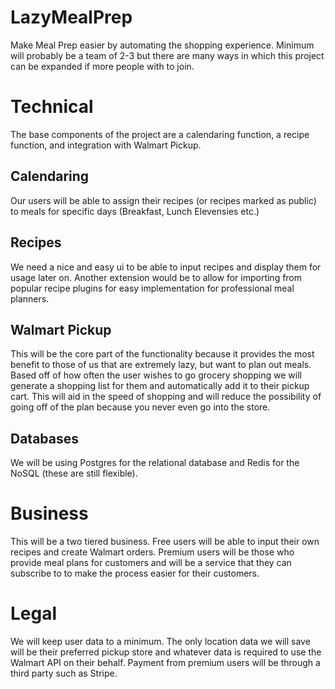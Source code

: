 # LazyMealPrep

Make Meal Prep easier by automating the shopping experience. Minimum will probably be a team of 2-3 but there are many ways in which this project can be expanded if more people with to join.

# Technical
 
The base components of the project are a calendaring function, a recipe function, and integration with Walmart Pickup. 

## Calendaring

Our users will be able to assign their recipes (or recipes marked as public) to meals for specific days (Breakfast, Lunch Elevensies etc.)

## Recipes

We need a nice and easy ui to be able to input recipes and display them for usage later on. Another extension would be to allow for importing from popular recipe plugins for easy implementation for professional meal planners.

## Walmart Pickup

This will be the core part of the functionality because it provides the most benefit to those of us that are extremely lazy, but want to plan out meals. Based off of how often the user wishes to go grocery shopping we will generate a shopping list for them and automatically add it to their pickup cart. This will aid in the speed of shopping and will reduce the possibility of going off of the plan because you never even go into the store.

## Databases

We will be using Postgres for the relational database and Redis for the NoSQL (these are still flexible).


# Business

This will be a two tiered business. Free users will be able to input their own recipes and create Walmart orders. Premium users will be those who provide meal plans for customers and will be a service that they can subscribe to to make the process easier for their customers.

# Legal

We will keep user data to a minimum. The only location data we will save will be their preferred pickup store and whatever data is required to use the Walmart API on their behalf. Payment from premium users will be through a third party such as Stripe.
